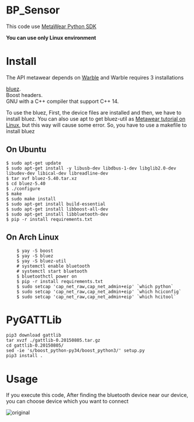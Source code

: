# BP_Sensor

This code use [MetaWear Python SDK](https://github.com/mbientlab/MetaWear-SDK-Python)

__You can use only Linux environment__

# Install

The API metawear depends on [Warble](https://github.com/mbientlab/Warble) and Warble requires 3 installations

[bluez](www.bluez.org).   
Boost headers.   
GNU with a C++ compiler that support C++ 14.  

To use the bluez, First, the device files are installed and then, we have to install bluez. You can also use apt to get bluez-util as [Metawear tutorial on Linux](https://mbientlab.com/tutorials/Linux.html), but this way will cause some error. So, you have to use a makefile to install bluez

## On Ubuntu
    $ sudo apt-get update
    $ sudo apt-get install -y libusb-dev libdbus-1-dev libglib2.0-dev libudev-dev libical-dev libreadline-dev
    $ tar xvf bluez-5.40.tar.xz
    $ cd bluez-5.40
    $ ./configure
    $ make
    $ sudo make install
    $ sudo apt-get install build-essential
    $ sudo apt-get install libboost-all-dev
    $ sudo apt-get install libbluetooth-dev
    $ pip -r install requirements.txt
    
## On Arch Linux
```shell script
    $ yay -S boost
    $ yay -S bluez
    $ yay -S bluez-util
    # systemctl enable bluetooth
    # systemctl start bluetooth
    $ bluetoothctl power on
    $ pip -r install requirements.txt
    $ sudo setcap 'cap_net_raw,cap_net_admin+eip' `which python`
    $ sudo setcap 'cap_net_raw,cap_net_admin+eip' `which hciconfig`
    $ sudo setcap 'cap_net_raw,cap_net_admin+eip' `which hcitool`
```

# PyGATTLib
```shell script
pip3 download gattlib
tar xvzf ./gattlib-0.20150805.tar.gz
cd gattlib-0.20150805/
sed -ie 's/boost_python-py34/boost_python3/' setup.py
pip3 install .
```
    
# Usage
If you execute this code, After finding the bluetooth device near our device, you can choose device which you want to connect

![original](https://media.github.uci.edu/user/1629/files/80d5cf80-b2ed-11e9-9451-93a25e901b81)
